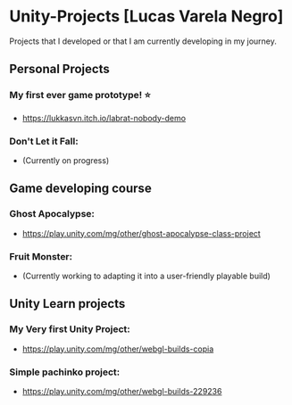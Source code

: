 # Unity-Projects [Lucas Varela Negro]
Projects that I developed or that I am currently developing in my journey.

## __Personal Projects__

### My first ever game prototype! ⭐
- https://lukkasvn.itch.io/labrat-nobody-demo

### Don't Let it Fall:
- (Currently on progress)

## __Game developing course__

### Ghost Apocalypse:

- https://play.unity.com/mg/other/ghost-apocalypse-class-project

### Fruit Monster:

- (Currently working to adapting it into a user-friendly playable build)

## __Unity Learn projects__

### My Very first Unity Project:
  - https://play.unity.com/mg/other/webgl-builds-copia

### Simple pachinko project:
  - https://play.unity.com/mg/other/webgl-builds-229236
